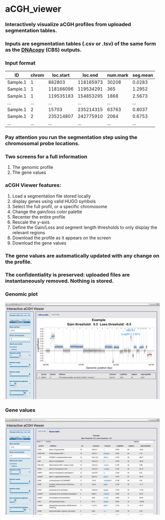 # aCGH_viewer

### Interactively visualize aCGH profiles from uploaded segmentation tables.

### Inputs are segmentation tables (.csv or .tsv) of the same form as the [DNAcopy](http://www.bioconductor.org/packages/release/bioc/vignettes/DNAcopy/inst/doc/DNAcopy.pdf) (CBS) outputs.

### Input format

| ID | chrom | loc.start | loc.end | num.mark | seg.mean |
|----|-------|-----------|---------|----------|----------|
| Sample.1 | 1 | 882803 | 118165973 | 30208 | 0.0283 |
| Sample.1 | 1 | 118166096 | 119534291 | 365 | 1.2952 |
| Sample.1 | 1 | 119535183 | 154853295 | 1868 | 2.5673 |
| ... | ... | ... | ... | ... | ... |
| Sample.1 | 2 | 15703 | 235214315 | 63763 | 0.8037 |
| Sample.1 | 2 | 235214807 | 242775910 | 2064 | 0.6753 |
| ... | ... | ... | ... | ... | ... |

### Pay attention you run the segmentation step using the chromosomal probe locations.

### Two screens for a full information
1. The genomic profile
2. The gene values

### aCGH Viewer features:
1. Load a segmentation file stored locally
2. display genes using valid HUGO symbols
3. Select the full profil, or a specific chromosome
4. Change the gain/loss color palette
5. Recenter the entire profile
6. Rescale the y-axis
7. Define the Gain/Loss and segment length thresholds to only display the relevant regions
8. Download the profile as it appears on the screen
9. Download the gene values

### The gene values are automatically updated with any change on the profile.

### The confidentiality is preserved: uploaded files are instantaneously removed. Nothing is stored.

### Genomic plot
![alt tag](https://github.com/fredcommo/aCGH_viewer/blob/master/screenshots/screen1.png)

### Gene values
![alt tag](https://github.com/fredcommo/aCGH_viewer/blob/master/screenshots/screen2.png)

